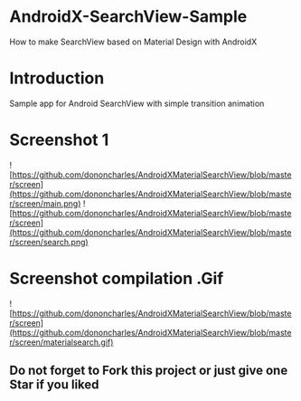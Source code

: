 # AndroidX-SearchView-Sample
How to make SearchView based on Material Design with AndroidX

# Introduction
Sample app for Android SearchView with simple transition animation 

# Screenshot 1
![https://github.com/dononcharles/AndroidXMaterialSearchView/blob/master/screen](https://github.com/dononcharles/AndroidXMaterialSearchView/blob/master/screen/main.png)
![https://github.com/dononcharles/AndroidXMaterialSearchView/blob/master/screen](https://github.com/dononcharles/AndroidXMaterialSearchView/blob/master/screen/search.png)

# Screenshot compilation .Gif
![https://github.com/dononcharles/AndroidXMaterialSearchView/blob/master/screen](https://github.com/dononcharles/AndroidXMaterialSearchView/blob/master/screen/materialsearch.gif)


## Do not forget to Fork this project or just give one Star if you liked
